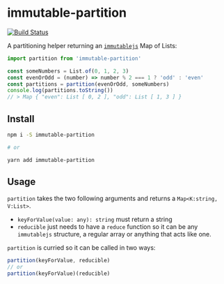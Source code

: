 # immutable-partition

[![Build Status](https://travis-ci.org/ArnaudRinquin/immutable-partition.svg?branch=master)](https://travis-ci.org/ArnaudRinquin/immutable-partition)

A partitioning helper returning an [`immutablejs`](https://facebook.github.io/immutable-js/) Map of Lists:


```js
import partition from 'immutable-partition'

const someNumbers = List.of(0, 1, 2, 3)
const evenOrOdd = (number) => number % 2 === 1 ? 'odd' : 'even'
const partitions = partition(evenOrOdd, someNumbers)
console.log(partitions.toString())
// > Map { "even": List [ 0, 2 ], "odd": List [ 1, 3 ] }
```

## Install

```sh
npm i -S immutable-partition

# or

yarn add immutable-partition
```

## Usage

`partition` takes the two following arguments and returns a `Map<K:string, V:List>`.

* `keyForValue(value: any): string` must return a string
* `reducible` just needs to have a `reduce` function so it can be any `immutablejs` structure, a regular array or anything that acts like one.

`partition` is curried so it can be called in two ways:

```js
partition(keyForValue, reducible)
// or
partition(keyForValue)(reducible)
```
